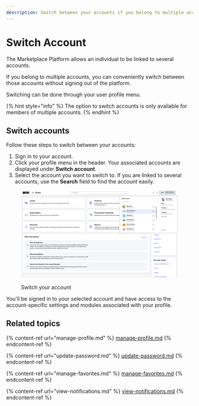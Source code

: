```yaml
---
description: Switch between your accounts if you belong to multiple accounts.
---
```


# Switch Account

The Marketplace Platform allows an individual to be linked to several accounts.&#x20;

If you belong to multiple accounts, you can conveniently switch between those accounts without signing out of the platform.

Switching can be done through your user profile menu.

{% hint style="info" %}
The option to switch accounts is only available for members of multiple accounts.
{% endhint %}

## Switch accounts

Follow these steps to switch between your accounts:

1. Sign in to your account.&#x20;
2. Click your profile menu in the header. Your associated accounts are displayed under **Switch account**.
3. Select the account you want to switch to. If you are linked to several accounts, use the **Search** field to find the account easily.&#x20;

<figure><img src="../../../.gitbook/assets/image.png" alt=""><figcaption><p>Switch your account</p></figcaption></figure>

You'll be signed in to your selected account and have access to the account-specific settings and modules associated with your profile.&#x20;

## Related topics

{% content-ref url="manage-profile.md" %}
[manage-profile.md](manage-profile.md)
{% endcontent-ref %}

{% content-ref url="update-password.md" %}
[update-password.md](update-password.md)
{% endcontent-ref %}

{% content-ref url="manage-favorites.md" %}
[manage-favorites.md](manage-favorites.md)
{% endcontent-ref %}

{% content-ref url="view-notifications.md" %}
[view-notifications.md](view-notifications.md)
{% endcontent-ref %}
